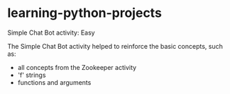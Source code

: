 # learning-python-projects

Simple Chat Bot activity: Easy

The Simple Chat Bot activity helped to reinforce the basic concepts, such as:

- all concepts from the Zookeeper activity
- 'f' strings
- functions and arguments
